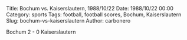 Title: Bochum vs. Kaiserslautern, 1988/10/22
Date: 1988/10/22 00:00
Category: sports
Tags: football, football scores, Bochum, Kaiserslautern
Slug: bochum-vs-kaiserslautern
Author: carbonero


Bochum 2 - 0 Kaiserslautern
